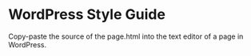# WordPress Style Guide

Copy-paste the source of the page.html into the text editor of a page in WordPress.
